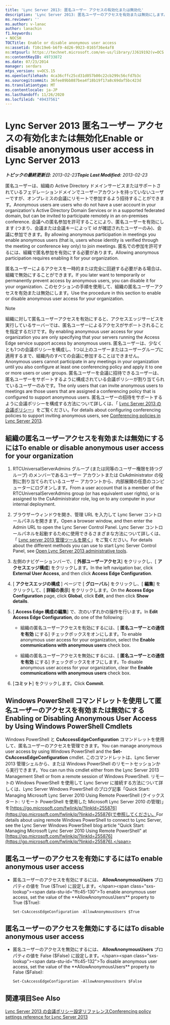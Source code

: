 ```yaml
---
title: 'Lync Server 2013: 匿名ユーザー アクセスの有効化または無効化'
description: 'Lync Server 2013: 匿名ユーザーのアクセスを有効または無効にします。'
ms.reviewer: ''
ms.author: v-lanac
author: lanachin
f1.keywords:
- NOCSH
TOCTitle: Enable or disable anonymous user access
ms:assetid: f10c19e6-b6f9-4d26-9923-0165f36e4af8
ms:mtpsurl: https://technet.microsoft.com/en-us/library/JJ619192(v=OCS.15)
ms:contentKeyID: 49733872
ms.date: 07/23/2014
manager: serdars
mtps_version: v=OCS.15
ms.openlocfilehash: 4ca36cffc25cd31d057b00c22cb299c56cfd7b3c
ms.sourcegitcommit: 36fee89bb887bea4f18b19f17a8c69daf5bc423d
ms.translationtype: MT
ms.contentlocale: ja-JP
ms.lasthandoff: 11/26/2020
ms.locfileid: "49437561"
---
```

# <a name="enable-or-disable-anonymous-user-access-in-lync-server-2013"></a><span data-ttu-id="ffc45-103">Lync Server 2013 匿名ユーザー アクセスの有効化または無効化</span><span class="sxs-lookup"><span data-stu-id="ffc45-103">Enable or disable anonymous user access in Lync Server 2013</span></span>

<div data-xmlns="http://www.w3.org/1999/xhtml">

<div class="topic" data-xmlns="http://www.w3.org/1999/xhtml" data-msxsl="urn:schemas-microsoft-com:xslt" data-cs="https://msdn.microsoft.com/">

<div data-asp="https://msdn2.microsoft.com/asp">



</div>

<div id="mainSection">

<div id="mainBody"><span data-ttu-id="ffc45-104">

<span> </span></span><span class="sxs-lookup"><span data-stu-id="ffc45-104">

<span> </span></span></span>

<span data-ttu-id="ffc45-105">_**トピックの最終更新日:** 2013-02-23_</span><span class="sxs-lookup"><span data-stu-id="ffc45-105">_**Topic Last Modified:** 2013-02-23_</span></span>

<span data-ttu-id="ffc45-106">匿名ユーザーは、組織の Active Directory ドメインサービスまたはサポートされているフェデレーションドメインでユーザーアカウントを持っていないユーザーですが、オンプレミスの会議にリモートで参加するよう招待することができます。</span><span class="sxs-lookup"><span data-stu-id="ffc45-106">Anonymous users are users who do not have a user account in your organization's Active Directory Domain Services or in a supported federated domain, but can be invited to participate remotely in an on-premises conference.</span></span> <span data-ttu-id="ffc45-107">会議への匿名参加を許可することにより、匿名ユーザーを有効にします (つまり、会議または会議キーによって id が確認されたユーザーのみ)、会議に参加できます。</span><span class="sxs-lookup"><span data-stu-id="ffc45-107">By allowing anonymous participation in meetings you enable anonymous users (that is, users whose identity is verified through the meeting or conference key only) to join meetings.</span></span> <span data-ttu-id="ffc45-108">匿名での参加を許可するには、組織で匿名参加を有効にする必要があります。</span><span class="sxs-lookup"><span data-stu-id="ffc45-108">Allowing anonymous participation requires enabling it for your organization.</span></span>

<span data-ttu-id="ffc45-109">匿名ユーザーによるアクセスを一時的または完全に回避する必要がある場合は、組織で無効にすることができます。</span><span class="sxs-lookup"><span data-stu-id="ffc45-109">If you later want to temporarily or permanently prevent access by anonymous users, you can disable it for your organization.</span></span> <span data-ttu-id="ffc45-110">このセクションの手順を使用して、組織の匿名ユーザーアクセスを有効または無効にします。</span><span class="sxs-lookup"><span data-stu-id="ffc45-110">Use the procedure in this section to enable or disable anonymous user access for your organization.</span></span>

<div>


> [!NOTE]  
> <span data-ttu-id="ffc45-111">組織に対して匿名ユーザーアクセスを有効にすると、アクセスエッジサービスを実行しているサーバーでは、匿名ユーザーによるアクセスがサポートされることを指定するだけです。</span><span class="sxs-lookup"><span data-stu-id="ffc45-111">By enabling anonymous user access for your organization you are only specifying that your servers running the Access Edge service support access by anonymous users.</span></span> <span data-ttu-id="ffc45-112">匿名ユーザーは、少なくとも1つの会議ポリシーを構成し、1つ以上のユーザーまたはユーザーグループに適用するまで、組織内のすべての会議に参加することはできません。</span><span class="sxs-lookup"><span data-stu-id="ffc45-112">Anonymous users cannot participate in any meetings in your organization until you also configure at least one conferencing policy and apply it to one or more users or user groups.</span></span> <span data-ttu-id="ffc45-113">匿名ユーザーを会議に招待できるユーザーは、匿名ユーザーをサポートするように構成されている会議ポリシーが割り当てられているユーザーのみです。</span><span class="sxs-lookup"><span data-stu-id="ffc45-113">The only users that can invite anonymous users to meetings are those users that are assigned a conferencing policy that is configured to support anonymous users.</span></span> <span data-ttu-id="ffc45-114">匿名ユーザーの招待をサポートするように会議ポリシーを構成する方法について詳しくは、「 <A href="lync-server-2013-conferencing-policies.md">Lync Server 2013 の会議ポリシー</A>」をご覧ください。</span><span class="sxs-lookup"><span data-stu-id="ffc45-114">For details about configuring conferencing policies to support inviting anonymous users, see <A href="lync-server-2013-conferencing-policies.md">Conferencing policies in Lync Server 2013</A>.</span></span>



</div>

<div>

## <a name="to-enable-or-disable-anonymous-user-access-for-your-organization"></a><span data-ttu-id="ffc45-115">組織の匿名ユーザーアクセスを有効または無効にするには</span><span class="sxs-lookup"><span data-stu-id="ffc45-115">To enable or disable anonymous user access for your organization</span></span>

1.  <span data-ttu-id="ffc45-116">RTCUniversalServerAdmins グループ (または同等のユーザー権限を持つグループ) のメンバーであるユーザー アカウントまたは CsAdministrator の役割に割り当てられているユーザー アカウントから、内部展開の任意のコンピューターにログオンします。</span><span class="sxs-lookup"><span data-stu-id="ffc45-116">From a user account that is a member of the RTCUniversalServerAdmins group (or has equivalent user rights), or is assigned to the CsAdministrator role, log on to any computer in your internal deployment.</span></span>

2.  <span data-ttu-id="ffc45-117">ブラウザーウィンドウを開き、管理 URL を入力して Lync Server コントロールパネルを開きます。</span><span class="sxs-lookup"><span data-stu-id="ffc45-117">Open a browser window, and then enter the Admin URL to open the Lync Server Control Panel.</span></span> <span data-ttu-id="ffc45-118">Lync Server コントロールパネルを起動するために使用できるさまざまな方法について詳しくは、「 [Lync server 2013 管理ツールを開く](lync-server-2013-open-lync-server-administrative-tools.md)」をご覧ください。</span><span class="sxs-lookup"><span data-stu-id="ffc45-118">For details about the different methods you can use to start Lync Server Control Panel, see [Open Lync Server 2013 administrative tools](lync-server-2013-open-lync-server-administrative-tools.md).</span></span>

3.  <span data-ttu-id="ffc45-119">左側のナビゲーションバーで、[ **外部ユーザーアクセス**] をクリックし、[ **アクセスエッジ構成**] をクリックします。</span><span class="sxs-lookup"><span data-stu-id="ffc45-119">In the left navigation bar, click **External User Access**, and then click **Access Edge Configuration**.</span></span>

4.  <span data-ttu-id="ffc45-120">[ **アクセスエッジの構成** ] ページで [ **グローバル**] をクリックし、[ **編集**] をクリックして、[ **詳細の表示**] をクリックします。</span><span class="sxs-lookup"><span data-stu-id="ffc45-120">On the **Access Edge Configuration** page, click **Global**, click **Edit**, and then click **Show details**.</span></span>

5.  <span data-ttu-id="ffc45-121">[ **Access Edge 構成の編集**] で、次のいずれかの操作を行います。</span><span class="sxs-lookup"><span data-stu-id="ffc45-121">In **Edit Access Edge Configuration**, do one of the following:</span></span>
    
      - <span data-ttu-id="ffc45-122">組織の匿名ユーザーアクセスを有効にするには、[ **匿名ユーザーとの通信を有効** にする] チェックボックスをオンにします。</span><span class="sxs-lookup"><span data-stu-id="ffc45-122">To enable anonymous user access for your organization, select the **Enable communications with anonymous users** check box.</span></span>
    
      - <span data-ttu-id="ffc45-123">組織の匿名ユーザーアクセスを無効にするには、[ **匿名ユーザーとの通信を有効** にする] チェックボックスをオフにします。</span><span class="sxs-lookup"><span data-stu-id="ffc45-123">To disable anonymous user access for your organization, clear the **Enable communications with anonymous users** check box.</span></span>

6.  <span data-ttu-id="ffc45-124">[**コミット**] をクリックします。</span><span class="sxs-lookup"><span data-stu-id="ffc45-124">Click **Commit**.</span></span>

</div>

<div>

## <a name="enabling-or-disabling-anonymous-user-access-by-using-windows-powershell-cmdlets"></a><span data-ttu-id="ffc45-125">Windows PowerShell コマンドレットを使用して匿名ユーザーのアクセスを有効または無効にする</span><span class="sxs-lookup"><span data-stu-id="ffc45-125">Enabling or Disabling Anonymous User Access by Using Windows PowerShell Cmdlets</span></span>

<span data-ttu-id="ffc45-126">Windows PowerShell と **CsAccessEdgeConfiguration** コマンドレットを使用して、匿名ユーザーのアクセスを管理できます。</span><span class="sxs-lookup"><span data-stu-id="ffc45-126">You can manage anonymous user access by using Windows PowerShell and the **Set-CsAccessEdgeConfiguration** cmdlet.</span></span> <span data-ttu-id="ffc45-127">このコマンドレットは、Lync Server 2013 管理シェルから、または Windows PowerShell のリモートセッションから実行できます。</span><span class="sxs-lookup"><span data-stu-id="ffc45-127">You can run this cmdlet either from the Lync Server 2013 Management Shell or from a remote session of Windows PowerShell.</span></span> <span data-ttu-id="ffc45-128">リモートの Windows PowerShell を使用して Lync Server に接続する方法について詳しくは、Lync Server Windows PowerShell のブログ記事「Quick Start: Managing Microsoft Lync Server 2010 Using Remote PowerShell (クイックスタート: リモート PowerShell を使用した Microsoft Lync Server 2010 の管理)」を[https://go.microsoft.com/fwlink/p/?linkId=255876](https://go.microsoft.com/fwlink/p/?linkid=255876)で参照してください。</span><span class="sxs-lookup"><span data-stu-id="ffc45-128">For details about using remote Windows PowerShell to connect to Lync Server, see the Lync Server Windows PowerShell blog article "Quick Start: Managing Microsoft Lync Server 2010 Using Remote PowerShell" at [https://go.microsoft.com/fwlink/p/?linkId=255876](https://go.microsoft.com/fwlink/p/?linkid=255876).</span></span>

<div>

## <a name="to-enable-anonymous-user-access"></a><span data-ttu-id="ffc45-129">匿名ユーザーのアクセスを有効にするには</span><span class="sxs-lookup"><span data-stu-id="ffc45-129">To enable anonymous user access</span></span>

  - <span data-ttu-id="ffc45-130">匿名ユーザーのアクセスを有効にするには、 **AllowAnonymousUsers** プロパティの値を True ($True) に設定します。</span><span class="sxs-lookup"><span data-stu-id="ffc45-130">To enable anonymous user access, set the value of the **AllowAnonymousUsers** property to True ($True):</span></span>
    
        Set-CsAccessEdgeConfiguration -AllowAnonymousUsers $True

</div>

<div>

## <a name="to-disable-anonymous-user-access"></a><span data-ttu-id="ffc45-131">匿名ユーザーのアクセスを無効にするには</span><span class="sxs-lookup"><span data-stu-id="ffc45-131">To disable anonymous user access</span></span>

  - <span data-ttu-id="ffc45-132">匿名ユーザーのアクセスを無効にするには、 **AllowAnonymousUsers** プロパティの値を False ($False) に設定します。</span><span class="sxs-lookup"><span data-stu-id="ffc45-132">To disable anonymous user access, set the value of the **AllowAnonymousUsers** property to False ($False):</span></span>
    
        Set-CsAccessEdgeConfiguration -AllowAnonymousUsers $False

</div>

</div>

<div>

## <a name="see-also"></a><span data-ttu-id="ffc45-133">関連項目</span><span class="sxs-lookup"><span data-stu-id="ffc45-133">See Also</span></span>


[<span data-ttu-id="ffc45-134">Lync Server 2013 の会議ポリシー設定リファレンス</span><span class="sxs-lookup"><span data-stu-id="ffc45-134">Conferencing policy settings reference for Lync Server 2013</span></span>](lync-server-2013-conferencing-policy-settings-reference.md)  
  

<span data-ttu-id="ffc45-135"></div>

</div>

<span> </span>

</div>

</div>

</span><span class="sxs-lookup"><span data-stu-id="ffc45-135"></div>

</div>

<span> </span>

</div>

</div>

</span></span></div>

